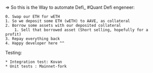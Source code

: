=>  So this is the Way to automate Defi_ #Quant Defi engeneer:

    0. Swap our ETH for wETH
    1. So we deposit some ETH (wETH) to AAVE, as collateral
    2. Borrow some assets with our deposited collateral
        1. Sell that borrowed asset (Short selling, hopefully for a profit)
    3. Repay everything back
    4. Happy developer here ^^


    
Testing:

    * Integration test: Kovan
    * Unit tests : Mainnet-fork
